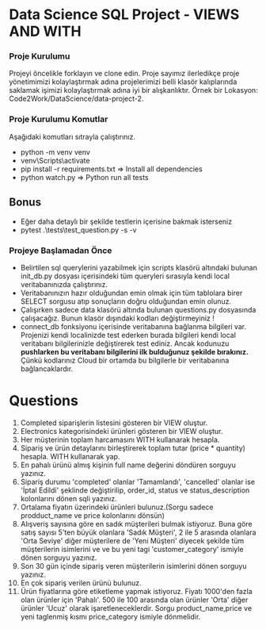 # Data Science SQL Project - VIEWS AND WITH 

### Proje Kurulumu
Projeyi öncelikle forklayın ve clone edin.
Proje sayımız ilerledikçe proje yönetimimizi kolaylaştırmak adına projelerimizi belli klasör kalıplarında saklamak işimizi kolaylaştırmak adına iyi bir alışkanlıktır.
Örnek bir Lokasyon: Code2Work/DataScience/data-project-2.

### Proje Kurulumu Komutlar
Aşağıdaki komutları sıtrayla çalıştırınız.
* python -m venv venv
* venv\Scripts\activate
* pip install -r requirements.txt => Install all dependencies
* python watch.py => Python run all tests

## Bonus
* Eğer daha detaylı bir şekilde testlerin içerisine bakmak isterseniz
* pytest .\tests\test_question.py -s -v 

### Projeye Başlamadan Önce
* Belirtilen sql querylerini yazabilmek için scripts klasörü altındaki bulunan init_db.py dosyası içerisindeki tüm queryleri 
sırasıyla kendi local veritabanınızda çalıştırınız. 
* Veritabanınızın hazır olduğundan emin olmak için tüm tablolara birer SELECT sorgusu atıp sonuçların doğru olduğundan emin olunuz.
* Çalışırken sadece data klasörü altında bulunan questions.py dosyasında çalışacağız. Bunun klasör dışındaki kodları değiştirmeyiniz !
* connect_db fonksiyonu içerisinde veritabanına bağlanma bilgileri var. Projenizi kendi localinizde test ederken burada bilgileri kendi local veritabanı bilgilerinizle değiştirerek test ediniz. Ancak kodunuzu <b>pushlarken bu veritabanı bilgilerini ilk bulduğunuz şekilde bırakınız.</b> Çünkü kodlarınız Cloud bir ortamda bu bilgilerle bir veritabanına bağlancaklardır.

# Questions
1. Completed siparişlerin listesini gösteren bir VIEW oluştur.
2. Electronics kategorisindeki ürünleri gösteren bir VIEW oluştur.
3. Her müşterinin toplam harcamasını WITH kullanarak hesapla.
4. Sipariş ve ürün detaylarını birleştirerek toplam tutar (price * quantity) hesapla. WITH kullanarak yap.
5. En pahalı ürünü almış kişinin full name değerini döndüren sorguyu yazınız.
6. Sipariş durumu 'completed' olanlar 'Tamamlandı', 'cancelled' olanlar ise 'İptal Edildi' şeklinde değiştirilip, order_id, status ve status_description kolonlarını dönen sqli yazınız.
7. Ortalama fiyatın üzerindeki ürünleri bulunuz.(Sorgu sadece prodduct_name ve price kolonlarını dönsün)
8. Alışveriş sayısına göre en sadık müşterileri bulmak istiyoruz. Buna göre satış sayısı 5'ten büyük olanlara 'Sadık Müşteri', 2 ile 5 arasında olanlara 'Orta Seviye' diğer müşterilere de 'Yeni Müşteri' diyecek şekilde tüm müşterilerin isimlerini ve ve bu yeni tagi 'customer_category' ismiyle dönen sorguyu yazınız.
9. Son 30 gün içinde sipariş veren müşterilerin isimlerini dönen sorguyu yazınız.
10. En çok sipariş verilen ürünü bulunuz.
11. Ürün fiyatlarına göre etiketleme yapmak istiyoruz. Fiyatı 1000'den fazla olan ürünler için 'Pahalı'. 500 ile 100 arasında olan ürünler 'Orta' diğer ürünler 'Ucuz'
olarak işaretleneceklerdir. Sorgu product_name,price ve yeni taglenmiş kısmı price_category ismiyle dönmelidir.
